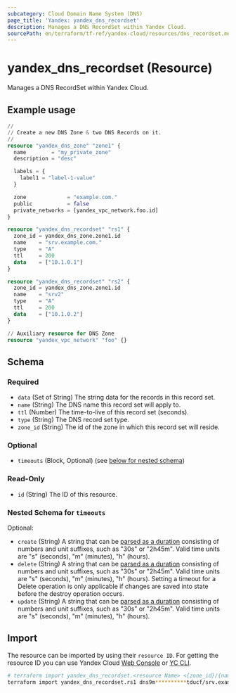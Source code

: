 ```yaml
---
subcategory: Cloud Domain Name System (DNS)
page_title: 'Yandex: yandex_dns_recordset'
description: Manages a DNS RecordSet within Yandex Cloud.
sourcePath: en/terraform/tf-ref/yandex-cloud/resources/dns_recordset.md
---
```


# yandex_dns_recordset (Resource)

Manages a DNS RecordSet within Yandex Cloud.

## Example usage

```terraform
//
// Create a new DNS Zone & two DNS Records on it.
//
resource "yandex_dns_zone" "zone1" {
  name        = "my_private_zone"
  description = "desc"

  labels = {
    label1 = "label-1-value"
  }

  zone             = "example.com."
  public           = false
  private_networks = [yandex_vpc_network.foo.id]
}

resource "yandex_dns_recordset" "rs1" {
  zone_id = yandex_dns_zone.zone1.id
  name    = "srv.example.com."
  type    = "A"
  ttl     = 200
  data    = ["10.1.0.1"]
}

resource "yandex_dns_recordset" "rs2" {
  zone_id = yandex_dns_zone.zone1.id
  name    = "srv2"
  type    = "A"
  ttl     = 200
  data    = ["10.1.0.2"]
}

// Auxiliary resource for DNS Zone
resource "yandex_vpc_network" "foo" {}
```

<!-- schema generated by tfplugindocs -->
## Schema

### Required

- `data` (Set of String) The string data for the records in this record set.
- `name` (String) The DNS name this record set will apply to.
- `ttl` (Number) The time-to-live of this record set (seconds).
- `type` (String) The DNS record set type.
- `zone_id` (String) The id of the zone in which this record set will reside.

### Optional

- `timeouts` (Block, Optional) (see [below for nested schema](#nestedblock--timeouts))

### Read-Only

- `id` (String) The ID of this resource.

<a id="nestedblock--timeouts"></a>
### Nested Schema for `timeouts`

Optional:

- `create` (String) A string that can be [parsed as a duration](https://pkg.go.dev/time#ParseDuration) consisting of numbers and unit suffixes, such as "30s" or "2h45m". Valid time units are "s" (seconds), "m" (minutes), "h" (hours).
- `delete` (String) A string that can be [parsed as a duration](https://pkg.go.dev/time#ParseDuration) consisting of numbers and unit suffixes, such as "30s" or "2h45m". Valid time units are "s" (seconds), "m" (minutes), "h" (hours). Setting a timeout for a Delete operation is only applicable if changes are saved into state before the destroy operation occurs.
- `update` (String) A string that can be [parsed as a duration](https://pkg.go.dev/time#ParseDuration) consisting of numbers and unit suffixes, such as "30s" or "2h45m". Valid time units are "s" (seconds), "m" (minutes), "h" (hours).

## Import

The resource can be imported by using their `resource ID`. For getting the resource ID you can use Yandex Cloud [Web Console](https://console.yandex.cloud) or [YC CLI](https://yandex.cloud/docs/cli/quickstart).

```bash
# terraform import yandex_dns_recordset.<resource Name> <{zone_id}/{name}/{type}>
terraform import yandex_dns_recordset.rs1 dns9m**********tducf/srv.example.com./A
```
